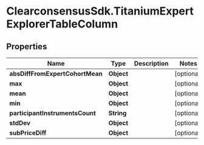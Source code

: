 # ClearconsensusSdk.TitaniumExpertExplorerTableColumn

## Properties

Name | Type | Description | Notes
------------ | ------------- | ------------- | -------------
**absDiffFromExpertCohortMean** | **Object** |  | [optional] 
**max** | **Object** |  | [optional] 
**mean** | **Object** |  | [optional] 
**min** | **Object** |  | [optional] 
**participantInstrumentsCount** | **String** |  | [optional] 
**stdDev** | **Object** |  | [optional] 
**subPriceDiff** | **Object** |  | [optional] 


